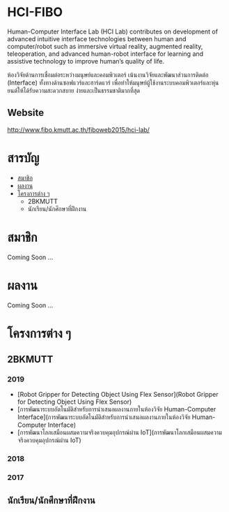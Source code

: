 # HCI-FIBO
Human-Computer Interface Lab (HCI Lab) contributes on development of advanced intuitive interface technologies between human and computer/robot such as immersive virtual reality, augmented reality, teleoperation, and advanced human-robot interface for learning and assistive technology to improve human’s quality of life.

ห้องวิจัยด้านการเชื่อมต่อระหว่างมนุษย์และคอมพิวเตอร์ เน้นงานวิจัยและพัฒนาส่วนการติดต่อ (Interface) ทั้งทางด้านซอฟแวร์และฮาร์ดแวร์ เพื่อทำให้มนุษย์ผู้ใช้งานระบบคอมพิวเตอร์และหุ่นยนต์ให้ได้รับความสะดวกสบาย ง่ายและเป็นธรรมชาติมากที่สุด

## Website
http://www.fibo.kmutt.ac.th/fiboweb2015/hci-lab/

# สารบัญ
- [สมาชิก](#สมาชิก)
- [ผลงาน](#ผลงาน)
- [โครงการต่าง ๆ](#โครงการต่าง-ๆ)
  - 2BKMUTT
  - นักเรียน/นักศึกษาที่ฝึกงาน

# สมาชิก
Coming Soon ... 

# ผลงาน
Coming Soon ... 

# โครงการต่าง ๆ
## 2BKMUTT
### 2019
- [Robot Gripper for Detecting Object Using Flex Sensor](Robot Gripper for Detecting Object Using Flex Sensor)
- [การพัฒนาระบบอัตโนมัติสำหรับการนำเสนอผลงานภายในห้องวิจัย Human-Computer Interface](การพัฒนาระบบอัตโนมัติสำหรับการนำเสนอผลงานภายในห้องวิจัย Human-Computer Interface)
- [การพัฒนาโลกเสมือนผสมความจริงควบคุมอุปกรณ์ผ่าน IoT](การพัฒนาโลกเสมือนผสมความจริงควบคุมอุปกรณ์ผ่าน IoT)
### 2018
### 2017
## นักเรียน/นักศึกษาที่ฝึกงาน
